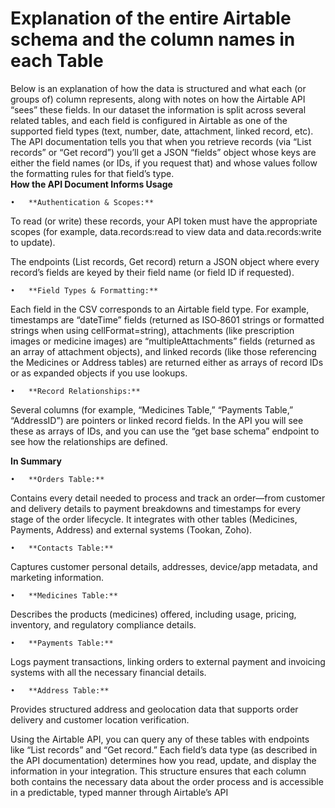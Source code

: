 # Explanation of the entire Airtable schema and the column names in each Table

Below is an explanation of how the data is structured and what each (or groups of) column represents, along with notes on how the Airtable API “sees” these fields. In our dataset the information is split across several related tables, and each field is configured in Airtable as one of the supported field types (text, number, date, attachment, linked record, etc). The API documentation tells you that when you retrieve records (via “List records” or “Get record”) you’ll get a JSON “fields” object whose keys are either the field names (or IDs, if you request that) and whose values follow the formatting rules for that field’s type.   
**How the API Document Informs Usage**

	•	**Authentication & Scopes:**

To read (or write) these records, your API token must have the appropriate scopes (for example, data.records:read to view data and data.records:write to update).

The endpoints (List records, Get record) return a JSON object where every record’s fields are keyed by their field name (or field ID if requested).

	•	**Field Types & Formatting:**

Each field in the CSV corresponds to an Airtable field type. For example, timestamps are “dateTime” fields (returned as ISO‑8601 strings or formatted strings when using cellFormat=string), attachments (like prescription images or medicine images) are “multipleAttachments” fields (returned as an array of attachment objects), and linked records (like those referencing the Medicines or Address tables) are returned either as arrays of record IDs or as expanded objects if you use lookups.

	•	**Record Relationships:**

Several columns (for example, “Medicines Table,” “Payments Table,” “AddressID”) are pointers or linked record fields. In the API you will see these as arrays of IDs, and you can use the “get base schema” endpoint to see how the relationships are defined.

**In Summary**

	•	**Orders Table:**

Contains every detail needed to process and track an order—from customer and delivery details to payment breakdowns and timestamps for every stage of the order lifecycle. It integrates with other tables (Medicines, Payments, Address) and external systems (Tookan, Zoho).

	•	**Contacts Table:**

Captures customer personal details, addresses, device/app metadata, and marketing information.

	•	**Medicines Table:**

Describes the products (medicines) offered, including usage, pricing, inventory, and regulatory compliance details.

	•	**Payments Table:**

Logs payment transactions, linking orders to external payment and invoicing systems with all the necessary financial details.

	•	**Address Table:**

Provides structured address and geolocation data that supports order delivery and customer location verification.

Using the Airtable API, you can query any of these tables with endpoints like “List records” and “Get record.” Each field’s data type (as described in the API documentation) determines how you read, update, and display the information in your integration. This structure ensures that each column both contains the necessary data about the order process and is accessible in a predictable, typed manner through Airtable’s API

